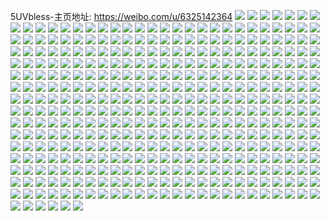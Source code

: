 5UVbless-主页地址: https://weibo.com/u/6325142364 
![](https://wx4.sinaimg.cn/mw2000/006U3Etely1h9h3j3x5vmj30wr1z0dsp.jpg) 
![](https://wx4.sinaimg.cn/mw2000/006U3Etely1h9f1lrn5s9j32c0340kjn.jpg) 
![](https://wx4.sinaimg.cn/mw2000/006U3Etely1h9f1lyaswej32c0340hdv.jpg) 
![](https://wx4.sinaimg.cn/mw2000/006U3Etely1h9f1m8mgf3j32c0340npf.jpg) 
![](https://wx4.sinaimg.cn/mw2000/006U3Etely1h9f1mdcsvhj32c0340hdv.jpg) 
![](https://wx4.sinaimg.cn/mw2000/006U3Etely1h9f1lmsxvjj32012uhkjm.jpg) 
![](https://wx4.sinaimg.cn/mw2000/006U3Etely1h9f1mhba2bj32c03404qr.jpg) 
![](https://wx4.sinaimg.cn/mw2000/006U3Etely1h9ev29mfz2j31sc2dse82.jpg) 
![](https://wx4.sinaimg.cn/mw2000/006U3Etely1h9ev2fu1xlj31sc2dse82.jpg) 
![](https://wx4.sinaimg.cn/mw2000/006U3Etely1h9ev2cpwckj31rl2cse82.jpg) 
![](https://wx4.sinaimg.cn/mw2000/006U3Etely1h9ev2j4oyhj32c03404qr.jpg) 
![](https://wx4.sinaimg.cn/mw2000/006U3Etely1h9ev27b6b0j32c03407wj.jpg) 
![](https://wx4.sinaimg.cn/mw2000/006U3Etely1h9ev2mocy2j32c03407wj.jpg) 
![](https://wx4.sinaimg.cn/mw2000/006U3Etely1h9ar4rgxzxj30u0140jzp.jpg) 
![](https://wx4.sinaimg.cn/mw2000/006U3Etely1h94xqi4853j32dc1kwhdt.jpg) 
![](https://wx4.sinaimg.cn/mw2000/006U3Etely1h902mq1xvyj32c0340e83.jpg) 
![](https://wx4.sinaimg.cn/mw2000/006U3Etely1h902mk9ttuj30wr1z07wh.jpg) 
![](https://wx4.sinaimg.cn/mw2000/006U3Etegy1h8sq0ytgw4j32c03407wj.jpg) 
![](https://wx4.sinaimg.cn/mw2000/006U3Etegy1h8qud7b3khj31wr1wr7sl.jpg) 
![](https://wx4.sinaimg.cn/mw2000/006U3Etegy1h8qud7tjg9j30j60eedgx.jpg) 
![](https://wx4.sinaimg.cn/mw2000/006U3Etegy1h8jy4ziisdj30wr0kbdho.jpg) 
![](https://wx4.sinaimg.cn/mw2000/006U3Etegy1h8jy4ztz45j30i4092ab5.jpg) 
![](https://wx4.sinaimg.cn/mw2000/006U3Etegy1h8hsr8v26bj321s32oe82.jpg) 
![](https://wx4.sinaimg.cn/mw2000/006U3Etegy1h8hsrc5h6ij321s32okjm.jpg) 
![](https://wx4.sinaimg.cn/mw2000/006U3Etegy1h8hsrgcs1sj321s32oqv6.jpg) 
![](https://wx4.sinaimg.cn/mw2000/006U3Etegy1h8hsr60mhsj321s32oqv6.jpg) 
![](https://wx4.sinaimg.cn/mw2000/006U3Etegy1h8hsrpi9oqj30xc18gk77.jpg) 
![](https://wx4.sinaimg.cn/mw2000/006U3Etegy1h8hsrkcfprj321s32ox6p.jpg) 
![](https://wx4.sinaimg.cn/mw2000/006U3Etegy1h8hsrmi4d7j31tt2qphdu.jpg) 
![](https://wx4.sinaimg.cn/mw2000/006U3Etegy1h8hsrif5ohj321s32o7wi.jpg) 
![](https://wx4.sinaimg.cn/mw2000/006U3Etegy1h8hsrokhp1j321s32o4qr.jpg) 
![](https://wx4.sinaimg.cn/mw2000/006U3Etegy1h7vr3i515dj32c0340kjn.jpg) 
![](https://wx4.sinaimg.cn/mw2000/006U3Etegy1h7vr3v127gj32c03404qq.jpg) 
![](https://wx4.sinaimg.cn/mw2000/006U3Etegy1h7vr3ryzu6j32c0340x6q.jpg) 
![](https://wx4.sinaimg.cn/mw2000/006U3Etegy1h7vr3montpj32c0340e82.jpg) 
![](https://wx4.sinaimg.cn/mw2000/006U3Etegy1h7vr3pc19qj329g30mb2a.jpg) 
![](https://wx4.sinaimg.cn/mw2000/006U3Etegy1h7vr3ey5wuj32c0340b2a.jpg) 
![](https://wx4.sinaimg.cn/mw2000/006U3Etegy1h7vr40inhaj32c0340x6q.jpg) 
![](https://wx4.sinaimg.cn/mw2000/006U3Etegy1h7vr3kbvrij32c0340kjm.jpg) 
![](https://wx4.sinaimg.cn/mw2000/006U3Etegy1h7vr3xbz2wj32c0340npe.jpg) 
![](https://wx4.sinaimg.cn/mw2000/006U3Etegy1h7fah2jwjgj31nb273b29.jpg) 
![](https://wx4.sinaimg.cn/mw2000/006U3Etegy1h7fah5adpaj31pr2ab1ky.jpg) 
![](https://wx4.sinaimg.cn/mw2000/006U3Etegy1h7fah0svh2j31k522t4qp.jpg) 
![](https://wx4.sinaimg.cn/mw2000/006U3Etegy1h7aunvmeptj32c02c0dgh.jpg) 
![](https://wx4.sinaimg.cn/mw2000/006U3Etegy1h7aujk7x9wj31l924d7wh.jpg) 
![](https://wx4.sinaimg.cn/mw2000/006U3Etegy1h7aujiq6igj31r82cbhdu.jpg) 
![](https://wx4.sinaimg.cn/mw2000/006U3Etegy1h7aujvhcy1j32c0340e82.jpg) 
![](https://wx4.sinaimg.cn/mw2000/006U3Etegy1h7aujx5a93j32c0340hdt.jpg) 
![](https://wx4.sinaimg.cn/mw2000/006U3Etegy1h7aukgid65j32c0340hdt.jpg) 
![](https://wx4.sinaimg.cn/mw2000/006U3Etegy1h6zh24g9zqj32c02937wh.jpg) 
![](https://wx4.sinaimg.cn/mw2000/006U3Etegy1h6zh27yf8kj30su0kwwfy.jpg) 
![](https://wx4.sinaimg.cn/mw2000/006U3Etegy1h6zh27fra2j30n01dsq4j.jpg) 
![](https://wx4.sinaimg.cn/mw2000/006U3Etegy1h6zh2laoflj31vy2n6hdt.jpg) 
![](https://wx4.sinaimg.cn/mw2000/006U3Etegy1h6zh28hm1uj31050mewf3.jpg) 
![](https://wx4.sinaimg.cn/mw2000/006U3Etegy1h6vjdkyiwdj323m23m1kx.jpg) 
![](https://wx4.sinaimg.cn/mw2000/006U3Etegy1h6vjdj92h9j324c2tuqv5.jpg) 
![](https://wx4.sinaimg.cn/mw2000/006U3Etegy1h6vjdnttscj326t26te81.jpg) 
![](https://wx4.sinaimg.cn/mw2000/006U3Etegy1h6vjdult5ej328n2zj1ky.jpg) 
![](https://wx4.sinaimg.cn/mw2000/006U3Etegy1h6vjdwbqsnj31qh2bb1iq.jpg) 
![](https://wx4.sinaimg.cn/mw2000/006U3Etegy1h6vjdcomi4j31f01vz1jb.jpg) 
![](https://wx4.sinaimg.cn/mw2000/006U3Etegy1h6vjdqejtrj3245245e81.jpg) 
![](https://wx4.sinaimg.cn/mw2000/006U3Etegy1h6vjdxzfnwj318c1n31da.jpg) 
![](https://wx4.sinaimg.cn/mw2000/006U3Etegy1h6t58t7phvj32c0340kjl.jpg) 
![](https://wx4.sinaimg.cn/mw2000/006U3Etegy1h6t58xqfbwj32c0340b2a.jpg) 
![](https://wx4.sinaimg.cn/mw2000/006U3Etegy1h6t58vv9r3j32c03404qr.jpg) 
![](https://wx4.sinaimg.cn/mw2000/006U3Etegy1h6t58znomfj32c03407wj.jpg) 
![](https://wx4.sinaimg.cn/mw2000/006U3Etegy1h6jvx6i722j31sc2ds13u.jpg) 
![](https://wx4.sinaimg.cn/mw2000/006U3Etegy1h6jvxaq3hlj31jt22hkjl.jpg) 
![](https://wx4.sinaimg.cn/mw2000/006U3Etegy1h6jvx0gjvaj31pb29r7hr.jpg) 
![](https://wx4.sinaimg.cn/mw2000/006U3Etegy1h6jvxll10zj32c0340b2c.jpg) 
![](https://wx4.sinaimg.cn/mw2000/006U3Etegy1h6jvxusnpgj32c0340npf.jpg) 
![](https://wx4.sinaimg.cn/mw2000/006U3Etegy1h6jvy4vsp9j32c0340kjn.jpg) 
![](https://wx4.sinaimg.cn/mw2000/006U3Etegy1h6jvy6cqs8j31j81j8450.jpg) 
![](https://wx4.sinaimg.cn/mw2000/006U3Etegy1h623ughbn4j31vq2iakjl.jpg) 
![](https://wx4.sinaimg.cn/mw2000/006U3Etegy1h5wunlephfj323936bnpe.jpg) 
![](https://wx4.sinaimg.cn/mw2000/006U3Etegy1h5wun21oxvj324a36cqbt.jpg) 
![](https://wx4.sinaimg.cn/mw2000/006U3Etegy1h5wunc1bsrj324a36cu0y.jpg) 
![](https://wx4.sinaimg.cn/mw2000/006U3Etegy1h5wums9ec1j324a36cahb.jpg) 
![](https://wx4.sinaimg.cn/mw2000/006U3Etegy1h5srn1xyluj31kw0w0wj9.jpg) 
![](https://wx4.sinaimg.cn/mw2000/006U3Etegy1h5srm0g1ugj30w01kwx1h.jpg) 
![](https://wx4.sinaimg.cn/mw2000/006U3Etegy1h5srn55vfqj30w01kwq79.jpg) 
![](https://wx4.sinaimg.cn/mw2000/006U3Etegy1h5srmhh7z9j30w01enh5n.jpg) 
![](https://wx4.sinaimg.cn/mw2000/006U3Etegy1h5srmyubs3j328g28g46k.jpg) 
![](https://wx4.sinaimg.cn/mw2000/006U3Etegy1h5srmexeyzj30w01kwqr0.jpg) 
![](https://wx4.sinaimg.cn/mw2000/006U3Etegy1h5srn9715aj31kw0w04qp.jpg) 
![](https://wx4.sinaimg.cn/mw2000/006U3Etegy1h5srm88tnlj30w01kwmyy.jpg) 
![](https://wx4.sinaimg.cn/mw2000/006U3Etegy1h5srnberf1j31kw0w0act.jpg) 
![](https://wx4.sinaimg.cn/mw2000/006U3Etely1h5i9jibvuyj321r36cnpe.jpg) 
![](https://wx4.sinaimg.cn/mw2000/006U3Etely1h54hozd287j320c2ogkjm.jpg) 
![](https://wx4.sinaimg.cn/mw2000/006U3Etely1h54hp3j19tj31rc1rce81.jpg) 
![](https://wx4.sinaimg.cn/mw2000/006U3Etely1h54hp2kz0cj31wz2gub2a.jpg) 
![](https://wx4.sinaimg.cn/mw2000/006U3Etely1h54hpd7d36j32c02c0qv9.jpg) 
![](https://wx4.sinaimg.cn/mw2000/006U3Etely1h537j0sw6oj31sc2dshdt.jpg) 
![](https://wx4.sinaimg.cn/mw2000/006U3Etely1h537iz9nuej31sc2dshdt.jpg) 
![](https://wx4.sinaimg.cn/mw2000/006U3Etely1h51m926ypdj31sc2dshdt.jpg) 
![](https://wx4.sinaimg.cn/mw2000/006U3Etely1h51m94pp2fj32c0340hdv.jpg) 
![](https://wx4.sinaimg.cn/mw2000/006U3Etely1h51m97wykvj323a2sex6q.jpg) 
![](https://wx4.sinaimg.cn/mw2000/006U3Etely1h51m90udczj321f2j4hdu.jpg) 
![](https://wx4.sinaimg.cn/mw2000/006U3Etely1h51m99257lj32c0340npd.jpg) 
![](https://wx4.sinaimg.cn/mw2000/006U3Etely1h51m8xsk2hj31sc2dshdt.jpg) 
![](https://wx4.sinaimg.cn/mw2000/006U3Etely1h4rnfhrncqj32c02c0hdt.jpg) 
![](https://wx4.sinaimg.cn/mw2000/006U3Etely1h4rbak0vy7j32c0340b2a.jpg) 
![](https://wx4.sinaimg.cn/mw2000/006U3Etely1h4rba9wwrhj32c03407wh.jpg) 
![](https://wx4.sinaimg.cn/mw2000/006U3Etely1h4j6l8rv46j32c02c01ky.jpg) 
![](https://wx4.sinaimg.cn/mw2000/006U3Etegy1h3cibiapqrj30u00u0tdr.jpg) 
![](https://wx4.sinaimg.cn/mw2000/006U3Etegy1h3cibw2xrmj30u00y9q9p.jpg) 
![](https://wx4.sinaimg.cn/mw2000/006U3Etegy1h3cic1hqmsj30jj0id40s.jpg) 
![](https://wx4.sinaimg.cn/mw2000/006U3Etegy1h35vfu28l1j31sc2dsb29.jpg) 
![](https://wx4.sinaimg.cn/mw2000/006U3Etegy1h35vfv32mfj314w1ijdy4.jpg) 
![](https://wx4.sinaimg.cn/mw2000/006U3Etegy1h2vh87rospj32c0340hdu.jpg) 
![](https://wx4.sinaimg.cn/mw2000/006U3Etegy1h2vh7vwqvkj328m2zhhdu.jpg) 
![](https://wx4.sinaimg.cn/mw2000/006U3Etegy1h2vh83iie7j31x72pdu0x.jpg) 
![](https://wx4.sinaimg.cn/mw2000/006U3Etegy1h2vh85klb9j32c03404qq.jpg) 
![](https://wx4.sinaimg.cn/mw2000/006U3Etegy1h2vh89ss25j32c03407wi.jpg) 
![](https://wx4.sinaimg.cn/mw2000/006U3Etegy1h20zi31ta3j32c0340kjn.jpg) 
![](https://wx4.sinaimg.cn/mw2000/006U3Etegy1h20zhyqzhhj328v2ztu0x.jpg) 
![](https://wx4.sinaimg.cn/mw2000/006U3Etegy1h20zim2uvuj32c0340qv6.jpg) 
![](https://wx4.sinaimg.cn/mw2000/006U3Etegy1h20zic0m27j32c03401kz.jpg) 
![](https://wx4.sinaimg.cn/mw2000/006U3Etegy1h20zi83jh1j32c03401l0.jpg) 
![](https://wx4.sinaimg.cn/mw2000/006U3Etegy1h20ziegeabj32c0340npd.jpg) 
![](https://wx4.sinaimg.cn/mw2000/006U3Etegy1h20ziifeiwj32c03404qr.jpg) 
![](https://wx4.sinaimg.cn/mw2000/006U3Etegy1h20ziqgd18j329w316u0y.jpg) 
![](https://wx4.sinaimg.cn/mw2000/006U3Etegy1h20zhw5wanj31rc2ds1ky.jpg) 
![](https://wx4.sinaimg.cn/mw2000/006U3Etegy1h1hs6dwq6kj32c033yx6p.jpg) 
![](https://wx4.sinaimg.cn/mw2000/006U3Etegy1h1hs6auvizj30mj141jz8.jpg) 
![](https://wx4.sinaimg.cn/mw2000/006U3Etegy1h1gdmt0ykxj30u0140nal.jpg) 
![](https://wx4.sinaimg.cn/mw2000/006U3Etegy1h1gdms2rmtj30u0140wsu.jpg) 
![](https://wx4.sinaimg.cn/mw2000/006U3Etegy1h1gdmtyavdj30u0140qgm.jpg) 
![](https://wx4.sinaimg.cn/mw2000/006U3Etegy1h1gdmuw9byj30u0140wsh.jpg) 
![](https://wx4.sinaimg.cn/mw2000/006U3Etegy1h1gdmxbieij30u0140k9n.jpg) 
![](https://wx4.sinaimg.cn/mw2000/006U3Etegy1h1gdmvwk7dj30u0140gz1.jpg) 
![](https://wx4.sinaimg.cn/mw2000/006U3Etegy1h14o5kyf84j30u01407bk.jpg) 
![](https://wx4.sinaimg.cn/mw2000/006U3Etegy1h14o5minzuj30u0140wm6.jpg) 
![](https://wx4.sinaimg.cn/mw2000/006U3Etegy1h14o5lrjy5j30u0140jyg.jpg) 
![](https://wx4.sinaimg.cn/mw2000/006U3Etegy1h14o5nik5mj30u0140n5c.jpg) 
![](https://wx4.sinaimg.cn/mw2000/006U3Etegy1h14o5k8f29j30u0140gts.jpg) 
![](https://wx4.sinaimg.cn/mw2000/006U3Etegy1h14o5ob5tmj30u014011l.jpg) 
![](https://wx4.sinaimg.cn/mw2000/006U3Etegy1h14o5jit6oj30u0140dop.jpg) 
![](https://wx4.sinaimg.cn/mw2000/006U3Etegy1h14o5pen59j30u0140104.jpg) 
![](https://wx4.sinaimg.cn/mw2000/006U3Etegy1h14o5q8bpvj30u01407ce.jpg) 
![](https://wx4.sinaimg.cn/mw2000/006U3Etegy1h14enos738j30u0140wlc.jpg) 
![](https://wx4.sinaimg.cn/mw2000/006U3Etegy1h14enphfj9j30u013t101.jpg) 
![](https://wx4.sinaimg.cn/mw2000/006U3Etegy1h14enq7tocj30u0140jyx.jpg) 
![](https://wx4.sinaimg.cn/mw2000/006U3Etegy1h14enqxl61j30u0140n4s.jpg) 
![](https://wx4.sinaimg.cn/mw2000/006U3Etegy1h10fm1stsqj30u00u0adk.jpg) 
![](https://wx4.sinaimg.cn/mw2000/006U3Etegy1h10fm35fimj30u011bn4v.jpg) 
![](https://wx4.sinaimg.cn/mw2000/006U3Etegy1h10fm2hjzej30u00u0n0n.jpg) 
![](https://wx4.sinaimg.cn/mw2000/006U3Etegy1h10fm3q8ufj30u014043i.jpg) 
![](https://wx4.sinaimg.cn/mw2000/006U3Etegy1h10fm4c0fbj30n01ds42b.jpg) 
![](https://wx4.sinaimg.cn/mw2000/006U3Etegy1h10fm4wszzj30u0140n4f.jpg) 
![](https://wx4.sinaimg.cn/mw2000/006U3Etegy1h10fm6nob7j30u0140n4o.jpg) 
![](https://wx4.sinaimg.cn/mw2000/006U3Etegy1h10fm5twkwj30u00u0wm1.jpg) 
![](https://wx4.sinaimg.cn/mw2000/006U3Etegy1h10fm19f7fj30u0140dnx.jpg) 
![](https://wx4.sinaimg.cn/mw2000/006U3Etegy1h0u83hra9fj30n01dsdj8.jpg) 
![](https://wx4.sinaimg.cn/mw2000/006U3Etegy1h0u83ii0jmj30u00u0dqz.jpg) 
![](https://wx4.sinaimg.cn/mw2000/006U3Etegy1h0nguhj2d8j30u0190gru.jpg) 
![](https://wx4.sinaimg.cn/mw2000/006U3Etegy1h0ngui7ehpj31900u0tk7.jpg) 
![](https://wx4.sinaimg.cn/mw2000/006U3Etegy1h0ngufipf9j30u01ee111.jpg) 
![](https://wx4.sinaimg.cn/mw2000/006U3Etegy1h0ngueonkyj317q0u0qdi.jpg) 
![](https://wx4.sinaimg.cn/mw2000/006U3Etegy1h0nguh0xk3j30u0182wkw.jpg) 
![](https://wx4.sinaimg.cn/mw2000/006U3Etegy1h0ngujlsuoj30u01aawl8.jpg) 
![](https://wx4.sinaimg.cn/mw2000/006U3Etegy1h0nguj1fxvj30u0190aj0.jpg) 
![](https://wx4.sinaimg.cn/mw2000/006U3Etegy1h0ngudmaroj30u0190gs5.jpg) 
![](https://wx4.sinaimg.cn/mw2000/006U3Etegy1h0ngugads5j30u0172q8b.jpg) 
![](https://wx4.sinaimg.cn/mw2000/006U3Etegy1h0icx3a55cj30u0140dj9.jpg) 
![](https://wx4.sinaimg.cn/mw2000/006U3Etegy1h0icx7td0qj30u0140n57.jpg) 
![](https://wx4.sinaimg.cn/mw2000/006U3Etegy1h0icx5l1ibj30n01ds75v.jpg) 
![](https://wx4.sinaimg.cn/mw2000/006U3Etegy1h0icx8k1qsj30u0140103.jpg) 
![](https://wx4.sinaimg.cn/mw2000/006U3Etegy1gzxt0784xxj30u0141wnl.jpg) 
![](https://wx4.sinaimg.cn/mw2000/006U3Etegy1gzxt09xlq7j30u013t7c0.jpg) 
![](https://wx4.sinaimg.cn/mw2000/006U3Etegy1gzxt0b7mlmj30u01167cd.jpg) 
![](https://wx4.sinaimg.cn/mw2000/006U3Etegy1gzxt05pjkaj30u0140ahq.jpg) 
![](https://wx4.sinaimg.cn/mw2000/006U3Etegy1gzxt06j5ukj30u01f7aj7.jpg) 
![](https://wx4.sinaimg.cn/mw2000/006U3Etegy1gzxt09bcadj30u013zjz8.jpg) 
![](https://wx4.sinaimg.cn/mw2000/006U3Etegy1gzxt07xfkgj30u018gdn6.jpg) 
![](https://wx4.sinaimg.cn/mw2000/006U3Etegy1gzxt0akunsj30u0140gsn.jpg) 
![](https://wx4.sinaimg.cn/mw2000/006U3Etegy1gzxt0bvrlkj30u014046s.jpg) 
![](https://wx4.sinaimg.cn/mw2000/006U3Etegy1gzup0kn674j30u014048e.jpg) 
![](https://wx4.sinaimg.cn/mw2000/006U3Etegy1gzup0ldfv8j30u0140q9g.jpg) 
![](https://wx4.sinaimg.cn/mw2000/006U3Etegy1gzup0lycvaj30u014079i.jpg) 
![](https://wx4.sinaimg.cn/mw2000/006U3Etegy1gzup0oqi1qj30u0140do0.jpg) 
![](https://wx4.sinaimg.cn/mw2000/006U3Etegy1gzup0nvcucj30u0140qd4.jpg) 
![](https://wx4.sinaimg.cn/mw2000/006U3Etegy1gzup0pvmi0j30u0140n3u.jpg) 
![](https://wx4.sinaimg.cn/mw2000/006U3Etegy1gzup0pa85rj30u0140gsn.jpg) 
![](https://wx4.sinaimg.cn/mw2000/006U3Etegy1gzup0jvckpj30u0140dny.jpg) 
![](https://wx4.sinaimg.cn/mw2000/006U3Etegy1gzup0r71zxj31400u0452.jpg) 
![](https://wx4.sinaimg.cn/mw2000/006U3Etely1gzd98i6kyzj30u0140n2l.jpg) 
![](https://wx4.sinaimg.cn/mw2000/006U3Etely1gzd98gebu1j30u0140dpj.jpg) 
![](https://wx4.sinaimg.cn/mw2000/006U3Etely1gzd98g2vezj30u0140thh.jpg) 
![](https://wx4.sinaimg.cn/mw2000/006U3Etely1gzd98gyyjsj30u0140ag5.jpg) 
![](https://wx4.sinaimg.cn/mw2000/006U3Etely1gzd98mln1jj30u010lwmr.jpg) 
![](https://wx4.sinaimg.cn/mw2000/006U3Etely1gzd98hfmkfj30u0140ala.jpg) 
![](https://wx4.sinaimg.cn/mw2000/006U3Etely1gzd98j86xlj30u0140wos.jpg) 
![](https://wx4.sinaimg.cn/mw2000/006U3Etely1gzd98ljsokj30u014012r.jpg) 
![](https://wx4.sinaimg.cn/mw2000/006U3Etely1gzd98n1cqdj30u00u00zq.jpg) 
![](https://wx4.sinaimg.cn/mw2000/006U3Etely1gyx91j4xcpj30u012pahm.jpg) 
![](https://wx4.sinaimg.cn/mw2000/006U3Etely1gyx91jydg8j30u012x46m.jpg) 
![](https://wx4.sinaimg.cn/mw2000/006U3Etely1gyx91kjvtdj30u014046a.jpg) 
![](https://wx4.sinaimg.cn/mw2000/006U3Etely1gydizt0batj30u00u0tdb.jpg) 
![](https://wx4.sinaimg.cn/mw2000/006U3Etely1gydizsq46jj30u00u0gq4.jpg) 
![](https://wx4.sinaimg.cn/mw2000/006U3Etegy1gxun64zl7jj31900u0add.jpg) 
![](https://wx4.sinaimg.cn/mw2000/006U3Etegy1gxun65oc4kj30u01907c8.jpg) 
![](https://wx4.sinaimg.cn/mw2000/006U3Etegy1gxun66to20j30u0190gsp.jpg) 
![](https://wx4.sinaimg.cn/mw2000/006U3Etegy1gxun64coktj30u0190k0f.jpg) 
![](https://wx4.sinaimg.cn/mw2000/006U3Etegy1gxun67fzrij30u0190783.jpg) 
![](https://wx4.sinaimg.cn/mw2000/006U3Etegy1gxun687chmj31900u0n53.jpg) 
![](https://wx4.sinaimg.cn/mw2000/006U3Etegy1gxun68z5iyj31900u0tfp.jpg) 
![](https://wx4.sinaimg.cn/mw2000/006U3Etegy1gxun69izswj30u00u0mzy.jpg) 
![](https://wx4.sinaimg.cn/mw2000/006U3Etegy1gxun6a87osj31900u0n58.jpg) 
![](https://wx4.sinaimg.cn/mw2000/006U3Etegy1gxun6b0gm2j31900u07dx.jpg) 
![](https://wx4.sinaimg.cn/mw2000/006U3Etegy1gxun6br2rij310e0u0tcj.jpg) 
![](https://wx4.sinaimg.cn/mw2000/006U3Etegy1gxun6ck2kgj30u0190n5z.jpg) 
![](https://wx4.sinaimg.cn/mw2000/006U3Etegy1gxhwrd6gm4j30u014046v.jpg) 
![](https://wx4.sinaimg.cn/mw2000/006U3Etegy1gxhwre4i3vj30u013y464.jpg) 
![](https://wx4.sinaimg.cn/mw2000/006U3Etegy1gxhwreta2ij30u0150do0.jpg) 
![](https://wx4.sinaimg.cn/mw2000/006U3Etegy1gxhwrffjrwj30u0140ahu.jpg) 
![](https://wx4.sinaimg.cn/mw2000/006U3Etegy1gxeq8bgefkj30u00u00yt.jpg) 
![](https://wx4.sinaimg.cn/mw2000/006U3Etegy1gxeq8djxukj30u00u0432.jpg) 
![](https://wx4.sinaimg.cn/mw2000/006U3Etegy1gxeq8cdsa9j30u00u0q98.jpg) 
![](https://wx4.sinaimg.cn/mw2000/006U3Etegy1gxeq8eua0ij30u00u0dn3.jpg) 
![](https://wx4.sinaimg.cn/mw2000/006U3Etegy1gxeq8hayqvj30u00u0wjr.jpg) 
![](https://wx4.sinaimg.cn/mw2000/006U3Etegy1gxeq8g7rdbj30u00u0q9k.jpg) 
![](https://wx4.sinaimg.cn/mw2000/006U3Etegy1gwypyfr00rj30u0140gs6.jpg) 
![](https://wx4.sinaimg.cn/mw2000/006U3Etegy1gwypyh9wb5j30u0140dlv.jpg) 
![](https://wx4.sinaimg.cn/mw2000/006U3Etegy1gwypyi5sgyj30u014045y.jpg) 
![](https://wx4.sinaimg.cn/mw2000/006U3Etegy1gwypyiz3ryj30n01ds79w.jpg) 
![](https://wx4.sinaimg.cn/mw2000/006U3Etegy1gwypygm9ldj30u0140agm.jpg) 
![](https://wx4.sinaimg.cn/mw2000/006U3Etegy1gwypyexbb1j30n01ds0z1.jpg) 
![](https://wx4.sinaimg.cn/mw2000/006U3Etegy1gwmqy7km4oj30u00u0grt.jpg) 
![](https://wx4.sinaimg.cn/mw2000/006U3Etegy1gwmqy9koqcj30u01407fr.jpg) 
![](https://wx4.sinaimg.cn/mw2000/006U3Etegy1gwmqzcpxf6j30u00u044q.jpg) 
![](https://wx4.sinaimg.cn/mw2000/006U3Etegy1gwmqyd2u4xj30u013a7al.jpg) 
![](https://wx4.sinaimg.cn/mw2000/006U3Etegy1gwmqye6batj30u10u0jwl.jpg) 
![](https://wx4.sinaimg.cn/mw2000/006U3Etegy1gwmqyauomoj30u00u042q.jpg) 
![](https://wx4.sinaimg.cn/mw2000/006U3Etegy1gwmqy882xrj30u00u0gs0.jpg) 
![](https://wx4.sinaimg.cn/mw2000/006U3Etegy1gwmqy6xba0j30u0140qf9.jpg) 
![](https://wx4.sinaimg.cn/mw2000/006U3Etegy1gwmqydnxw0j30u00u043o.jpg) 
![](https://wx4.sinaimg.cn/mw2000/006U3Etegy1gwdaf2pbm1j30u0140797.jpg) 
![](https://wx4.sinaimg.cn/mw2000/006U3Etegy1gwdaf4f847j30u0140wnw.jpg) 
![](https://wx4.sinaimg.cn/mw2000/006U3Etegy1gwdaf3l93oj30u0140gwo.jpg) 
![](https://wx4.sinaimg.cn/mw2000/006U3Etegy1gwdaf59p6yj30u0140dmf.jpg) 
![](https://wx4.sinaimg.cn/mw2000/006U3Etegy1gvt5xu71waj30u00u0n0n.jpg) 
![](https://wx4.sinaimg.cn/mw2000/006U3Etegy1gvt5xwpowdj30u00u0tcw.jpg) 
![](https://wx4.sinaimg.cn/mw2000/006U3Etegy1gvt5xuqq3bj30u00u0wht.jpg) 
![](https://wx4.sinaimg.cn/mw2000/006U3Etegy1gvt5xvdld2j30u00u0n1s.jpg) 
![](https://wx4.sinaimg.cn/mw2000/006U3Etegy1gvt5xw5gi3j30u00u0jwg.jpg) 
![](https://wx4.sinaimg.cn/mw2000/006U3Etegy1gvt5xxjh61j30u00u044i.jpg) 
![](https://wx4.sinaimg.cn/mw2000/006U3Etegy1gvt5xs3wffj30u00u00vh.jpg) 
![](https://wx4.sinaimg.cn/mw2000/006U3Etegy1gvt5xy74ldj30n014w44p.jpg) 
![](https://wx4.sinaimg.cn/mw2000/006U3Etegy1gvt5xz2km0j30u0140q8t.jpg) 
![](https://wx4.sinaimg.cn/mw2000/006U3Etegy1gvt5xzocbvj30u00u0gr2.jpg) 
![](https://wx4.sinaimg.cn/mw2000/006U3Etegy1gv9xthpwq0j6275275b2902.jpg) 
![](https://wx4.sinaimg.cn/mw2000/006U3Etegy1gv9xtiqlgyj625b25b4qp02.jpg) 
![](https://wx4.sinaimg.cn/mw2000/006U3Etely1gv29znaytsj60u01hcn5d02.jpg) 
![](https://wx4.sinaimg.cn/mw2000/006U3Etely1gv29zqqyy1j60u0140aid02.jpg) 
![](https://wx4.sinaimg.cn/mw2000/006U3Etely1gv29zozyfij60u01hcthj02.jpg) 
![](https://wx4.sinaimg.cn/mw2000/006U3Etely1gv29zpmh6fj60u0140gue02.jpg) 
![](https://wx4.sinaimg.cn/mw2000/006U3Etely1gv29zo6xe9j60u014046n02.jpg) 
![](https://wx4.sinaimg.cn/mw2000/006U3Etely1gv29zs7z21j60u014047102.jpg) 
![](https://wx4.sinaimg.cn/mw2000/006U3Etegy1gun41g7uvdj60u00u0tfn02.jpg) 
![](https://wx4.sinaimg.cn/mw2000/006U3Etegy1gun41gzn5uj60u00u079w02.jpg) 
![](https://wx4.sinaimg.cn/mw2000/006U3Etegy1gun41fbjq4j60u00u0agx02.jpg) 
![](https://wx4.sinaimg.cn/mw2000/006U3Etegy1gun41hpqk3j60u011745b02.jpg) 
![](https://wx4.sinaimg.cn/mw2000/006U3Etely1gtz4f9ykj3j30u018dtlo.jpg) 
![](https://wx4.sinaimg.cn/mw2000/006U3Etely1gtz4f91jgbj30yr0u0q6u.jpg) 
![](https://wx4.sinaimg.cn/mw2000/006U3Etely1gtz4fafc85j30u018dwr7.jpg) 
![](https://wx4.sinaimg.cn/mw2000/006U3Etely1gtz4fbdbsnj318d0u0qbp.jpg) 
![](https://wx4.sinaimg.cn/mw2000/006U3Etely1gtz4fbw1boj30u018ddol.jpg) 
![](https://wx4.sinaimg.cn/mw2000/006U3Etely1gtz4fay18pj30u018dgtp.jpg) 
![](https://wx4.sinaimg.cn/mw2000/006U3Etely1gtuo1eyfroj31400u0dmx.jpg) 
![](https://wx4.sinaimg.cn/mw2000/006U3Etely1gtuo1d493aj31400u0q9h.jpg) 
![](https://wx4.sinaimg.cn/mw2000/006U3Etely1gtuo1h999gj31400u07ap.jpg) 
![](https://wx4.sinaimg.cn/mw2000/006U3Etely1gtuo183ritj31400u0n38.jpg) 
![](https://wx4.sinaimg.cn/mw2000/006U3Etely1gtuo116t35j31400u0tez.jpg) 
![](https://wx4.sinaimg.cn/mw2000/006U3Etely1gtuoa9pm37j31400u0n3q.jpg) 
![](https://wx4.sinaimg.cn/mw2000/006U3Etely1gtuo0u9rwcj31400u0gsa.jpg) 
![](https://wx4.sinaimg.cn/mw2000/006U3Etely1gtuo0unhkhj30u00u0n4i.jpg) 
![](https://wx4.sinaimg.cn/mw2000/006U3Etely1gtuo0pdyojj30u00u07b1.jpg) 
![](https://wx4.sinaimg.cn/mw2000/006U3Etely1gtuo1jd2p1j31400u07ai.jpg) 
![](https://wx4.sinaimg.cn/mw2000/006U3Etely1gtuobk9je9j30u00u0n4x.jpg) 
![](https://wx4.sinaimg.cn/mw2000/006U3Etely1gtuo0nat3fj30u00u0q9l.jpg) 
![](https://wx4.sinaimg.cn/mw2000/006U3Etely1gtqpipnwsbj30u01407if.jpg) 
![](https://wx4.sinaimg.cn/mw2000/006U3Etely1gtqpiok4uuj30u00z7k59.jpg) 
![](https://wx4.sinaimg.cn/mw2000/006U3Etely1gtqpiqlh27j30u014018e.jpg) 
![](https://wx4.sinaimg.cn/mw2000/006U3Etely1gtqpirp9tlj30u00yi7ib.jpg) 
![](https://wx4.sinaimg.cn/mw2000/006U3Etely1gtbscrnii8j30u00zmahk.jpg) 
![](https://wx4.sinaimg.cn/mw2000/006U3Etely1gtbscsysjsj30u01hck2t.jpg) 
![](https://wx4.sinaimg.cn/mw2000/006U3Etely1gtbscoep7oj30u0140tgm.jpg) 
![](https://wx4.sinaimg.cn/mw2000/006U3Etely1gtbscq2jzyj30u00u0tei.jpg) 
![](https://wx4.sinaimg.cn/mw2000/006U3Etely1gtbscphs4uj30u01hcn7n.jpg) 
![](https://wx4.sinaimg.cn/mw2000/006U3Etely1gtbscs68erj30u00u0wk3.jpg) 
![](https://wx4.sinaimg.cn/mw2000/006U3Etely1gtbscr34o0j30u014010z.jpg) 
![](https://wx4.sinaimg.cn/mw2000/006U3Etely1gtbscqjbrej31400u0n3r.jpg) 
![](https://wx4.sinaimg.cn/mw2000/006U3Etely1gtbscn9a88j30u00u0wlb.jpg) 
![](https://wx4.sinaimg.cn/mw2000/006U3Etely1gtbfxfmk9nj30n014wdk4.jpg) 
![](https://wx4.sinaimg.cn/mw2000/006U3Etely1gtbfxfxaw4j30n014wjw9.jpg) 
![](https://wx4.sinaimg.cn/mw2000/006U3Etely1gt3xabv70xj30u0140dmv.jpg) 
![](https://wx4.sinaimg.cn/mw2000/006U3Etely1gt3xabgn38j30u01407au.jpg) 
![](https://wx4.sinaimg.cn/mw2000/006U3Etely1gt3xac9biuj30u01407bi.jpg) 
![](https://wx4.sinaimg.cn/mw2000/006U3Etely1gsyw98o2a4j30u0140ali.jpg) 
![](https://wx4.sinaimg.cn/mw2000/006U3Etely1gswu6itve7j30u0140dpn.jpg) 
![](https://wx4.sinaimg.cn/mw2000/006U3Etely1gssyyka0ptj30u00u0grl.jpg) 
![](https://wx4.sinaimg.cn/mw2000/006U3Etely1gssyyknr6nj313z0u043c.jpg) 
![](https://wx4.sinaimg.cn/mw2000/006U3Etely1gssyyl2fe1j30u00u0452.jpg) 
![](https://wx4.sinaimg.cn/mw2000/006U3Etely1gssyyrhfqnj30u00u0tc0.jpg) 
![](https://wx4.sinaimg.cn/mw2000/006U3Etely1gseamcrsvvj30u00u0n4q.jpg) 
![](https://wx4.sinaimg.cn/mw2000/006U3Etely1gseamd5nh1j30u00u0gwb.jpg) 
![](https://wx4.sinaimg.cn/mw2000/006U3Etely1gseamb3f46j30u00u0n68.jpg) 
![](https://wx4.sinaimg.cn/mw2000/006U3Etely1gseamcgjgqj30u00u046y.jpg) 
![](https://wx4.sinaimg.cn/mw2000/006U3Etely1gseama2mfij30u00u0tjt.jpg) 
![](https://wx4.sinaimg.cn/mw2000/006U3Etely1gseamdiksvj30u0140wnd.jpg) 
![](https://wx4.sinaimg.cn/mw2000/006U3Etely1gsd5wsudanj30u00u0k1e.jpg) 
![](https://wx4.sinaimg.cn/mw2000/006U3Etely1gsd5wse6umj30u00u07df.jpg) 
![](https://wx4.sinaimg.cn/mw2000/006U3Etely1gsd5wum3ohj30u0142na2.jpg) 
![](https://wx4.sinaimg.cn/mw2000/006U3Etely1gsd5wty9urj30u00u07hg.jpg) 
![](https://wx4.sinaimg.cn/mw2000/006U3Etely1gs56sx1cgej30u0140woh.jpg) 
![](https://wx4.sinaimg.cn/mw2000/006U3Etely1gs56t05xbij31400u013u.jpg) 
![](https://wx4.sinaimg.cn/mw2000/006U3Etely1gs56szsor3j30u011utif.jpg) 
![](https://wx4.sinaimg.cn/mw2000/006U3Etely1gs56t0h484j30u0140gu4.jpg) 
![](https://wx4.sinaimg.cn/mw2000/006U3Etely1gs56t1uvfsj30n01dsdji.jpg) 
![](https://wx4.sinaimg.cn/mw2000/006U3Etely1gs56t1gctej30u0140n6c.jpg) 
![](https://wx4.sinaimg.cn/mw2000/006U3Etely1grkjjaprcvj30u01407dy.jpg) 
![](https://wx4.sinaimg.cn/mw2000/006U3Etely1grkjjb1niij30u00u0qbe.jpg) 
![](https://wx4.sinaimg.cn/mw2000/006U3Etely1grkjja9x2mj30u0140ajx.jpg) 
![](https://wx4.sinaimg.cn/mw2000/006U3Etegy1gq8kz7vqioj30u00xudmq.jpg) 
![](https://wx4.sinaimg.cn/mw2000/006U3Etegy1gq8kz9ixftj30u00x70z6.jpg) 
![](https://wx4.sinaimg.cn/mw2000/006U3Etegy1gq8kza7r59j30u0140dr7.jpg) 
![](https://wx4.sinaimg.cn/mw2000/006U3Etegy1gq8kzavzdqj30u0140n7p.jpg) 
![](https://wx4.sinaimg.cn/mw2000/006U3Etely1gpyb2dqkx9j30u01djarb.jpg) 
![](https://wx4.sinaimg.cn/mw2000/006U3Etely1gpyb2e42boj30ru14xaig.jpg) 
![](https://wx4.sinaimg.cn/mw2000/006U3Etely1gpyb2d8daij30n314xwmu.jpg) 
![](https://wx4.sinaimg.cn/mw2000/006U3Etely1gpwyoi3kpcj30u00u0qeo.jpg) 
![](https://wx4.sinaimg.cn/mw2000/006U3Etely1gpwyocfit7j30u00u0qbs.jpg) 
![](https://wx4.sinaimg.cn/mw2000/006U3Etely1gpwyoeyrh9j30n01dsamp.jpg) 
![](https://wx4.sinaimg.cn/mw2000/006U3Etely1gpwyojgkigj30u00u0aj1.jpg) 
![](https://wx4.sinaimg.cn/mw2000/006U3Etely1gpwyoe5p16j30u0140tlf.jpg) 
![](https://wx4.sinaimg.cn/mw2000/006U3Etely1gpwyogcr4wj30u00u0thp.jpg) 
![](https://wx4.sinaimg.cn/mw2000/006U3Etely1gpwyxfnkd6j30u01407gi.jpg) 
![](https://wx4.sinaimg.cn/mw2000/006U3Etely1gpwyoisehej30u00u0jz6.jpg) 
![](https://wx4.sinaimg.cn/mw2000/006U3Etely1gpwyobs9koj30u00u014c.jpg) 
![](https://wx4.sinaimg.cn/mw2000/006U3Etely1gpu2ku2vr3j30u00u0442.jpg) 
![](https://wx4.sinaimg.cn/mw2000/006U3Etely1gpu2jw4o19j30u00u0dnp.jpg) 
![](https://wx4.sinaimg.cn/mw2000/006U3Etely1gpu2ko8b30j30u00u0gsa.jpg) 
![](https://wx4.sinaimg.cn/mw2000/006U3Etely1gpnobou4pfj30u00u0n4l.jpg) 
![](https://wx4.sinaimg.cn/mw2000/006U3Etely1gpnobodzyaj30u00u0tgg.jpg) 
![](https://wx4.sinaimg.cn/mw2000/006U3Etely1gpnobpd2fqj30u00u0dn0.jpg) 
![](https://wx4.sinaimg.cn/mw2000/006U3Etely1gpnobps4dyj30u00u0q8w.jpg) 
![](https://wx4.sinaimg.cn/mw2000/006U3Etely1gplk2hq2b4j30u00u0qd9.jpg) 
![](https://wx4.sinaimg.cn/mw2000/006U3Etely1gplk2idx2zj30u00u0gt9.jpg) 
![](https://wx4.sinaimg.cn/mw2000/006U3Etely1gplk2i28e8j30u00u0guk.jpg) 
![](https://wx4.sinaimg.cn/mw2000/006U3Etely1gplk2ipp7xj30u00u0jw1.jpg) 
![](https://wx4.sinaimg.cn/mw2000/006U3Etely1gplk2j6kigj31400u0qan.jpg) 
![](https://wx4.sinaimg.cn/mw2000/006U3Etely1gplk2h9sq5j30u00u0aes.jpg) 
![](https://wx4.sinaimg.cn/mw2000/006U3Etely1gpkq1wg1qoj30u018jdmo.jpg) 
![](https://wx4.sinaimg.cn/mw2000/006U3Etely1gpkq1w3pwxj30u0140gur.jpg) 
![](https://wx4.sinaimg.cn/mw2000/006U3Etely1gpkq1wtq8nj30u0140qa6.jpg) 
![](https://wx4.sinaimg.cn/mw2000/006U3Etely1gp96bpglvjj30u01407gi.jpg) 
![](https://wx4.sinaimg.cn/mw2000/006U3Etely1gp8y7k2mjvj31910u0jx1.jpg) 
![](https://wx4.sinaimg.cn/mw2000/006U3Etely1gp7tfhfxjtj335s23ukjl.jpg) 
![](https://wx4.sinaimg.cn/mw2000/006U3Etely1gp7tfg3j1wj335s23u1ec.jpg) 
![](https://wx4.sinaimg.cn/mw2000/006U3Etely1gp7tfjsg45j335s23ue81.jpg) 
![](https://wx4.sinaimg.cn/mw2000/006U3Etely1gp7tfo6ykaj335s23unjq.jpg) 
![](https://wx4.sinaimg.cn/mw2000/006U3Etely1gp7tfnckyhj335s23ux6q.jpg) 
![](https://wx4.sinaimg.cn/mw2000/006U3Etely1gp7tfp5c1fj335s23u1kx.jpg) 
![](https://wx4.sinaimg.cn/mw2000/006U3Etely1gp7tfqfcxuj335s23u1kx.jpg) 
![](https://wx4.sinaimg.cn/mw2000/006U3Etely1gp7tfromfzj335s23uhdt.jpg) 
![](https://wx4.sinaimg.cn/mw2000/006U3Etely1gp7tft6umtj335s23uqv5.jpg) 
![](https://wx4.sinaimg.cn/mw2000/006U3Etely1gp7tfuwgnij335s23uhdu.jpg) 
![](https://wx4.sinaimg.cn/mw2000/006U3Etely1gp7tfyg9yyj323u35sb29.jpg) 
![](https://wx4.sinaimg.cn/mw2000/006U3Etely1gp7tg00p0oj335s23ue81.jpg) 
![](https://wx4.sinaimg.cn/mw2000/006U3Etely1gp0nqqcwpaj30u00u00yk.jpg) 
![](https://wx4.sinaimg.cn/mw2000/006U3Etely1gp0nqppz9aj30u00u0wls.jpg) 
![](https://wx4.sinaimg.cn/mw2000/006U3Etely1gp0nqq3olqj30u00u00z3.jpg) 
![](https://wx4.sinaimg.cn/mw2000/006U3Etely1gp0nqpdfmxj30u00u0ajz.jpg) 
![](https://wx4.sinaimg.cn/mw2000/006U3Etely1gp0nqqszi9j30u00u0grh.jpg) 
![](https://wx4.sinaimg.cn/mw2000/006U3Etely1gp0nqredngj30p90xpdka.jpg) 
![](https://wx4.sinaimg.cn/mw2000/006U3Etely1gozi88xkdyj30u00u0ae3.jpg) 
![](https://wx4.sinaimg.cn/mw2000/006U3Etely1gozi89lugij30u00u0q6v.jpg) 
![](https://wx4.sinaimg.cn/mw2000/006U3Etely1gozi897y62j30u00u0dk2.jpg) 
![](https://wx4.sinaimg.cn/mw2000/006U3Etely1gozi8a6kehj30u00u0whh.jpg) 
![](https://wx4.sinaimg.cn/mw2000/006U3Etely1gozi8asfssj30u00u0dle.jpg) 
![](https://wx4.sinaimg.cn/mw2000/006U3Etely1gozi89xx6uj30u00u00w4.jpg) 
![](https://wx4.sinaimg.cn/mw2000/006U3Etely1got2kjh6o1j30u00u0til.jpg) 
![](https://wx4.sinaimg.cn/mw2000/006U3Etely1got2kj80h0j31400u0akt.jpg) 
![](https://wx4.sinaimg.cn/mw2000/006U3Etely1got2kjwa8qj30u00u0472.jpg) 
![](https://wx4.sinaimg.cn/mw2000/006U3Etely1goresue6yvj30u00u0jz6.jpg) 
![](https://wx4.sinaimg.cn/mw2000/006U3Etely1goresuob09j30u00u07cn.jpg) 
![](https://wx4.sinaimg.cn/mw2000/006U3Etely1goresuxcp4j30u00u0qbf.jpg) 
